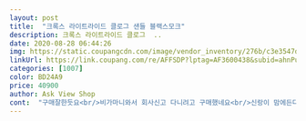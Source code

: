 ```yaml
---
layout: post 
title:  "크록스 라이트라이드 클로그 샌들 블랙스모크" 
description: 크록스 라이트라이드 클로그  ..
date: 2020-08-28 06:44:26 
img: https://static.coupangcdn.com/image/vendor_inventory/276b/c3e3547d4a49534c120de5fa838a030123b5a973f720642c73fa94d4bed2.jpg 
linkUrl: https://link.coupang.com/re/AFFSDP?lptag=AF3600438&subid=ahnPublicAsk&pageKey=1391248902&itemId=2426591030&vendorItemId=70531796643&traceid=V0-113-e0abab74ef98fdd6 
categories: [1007] 
color: BD24A9 
price: 40900 
author: Ask View Shop 
cont:  "구매잘한듯요<br/>비가마니와서 회사신고 다니려고 구매했네요<br/>신랑이 맘에든다네요<br/>아주 만족해요<br/>정품 확실해요^^<br/>품질 디자인  대만족합니다<br/>" 
---
```

